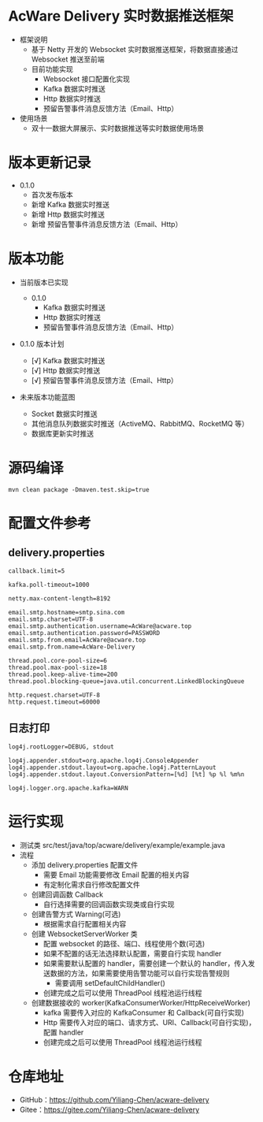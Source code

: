# AcWare Delivery 实时数据推送框架
- 框架说明
  - 基于 Netty 开发的 Websocket 实时数据推送框架，将数据直接通过 Websocket 推送至前端
  - 目前功能实现 
    - Websocket 接口配置化实现
    - Kafka 数据实时推送
    - Http 数据实时推送
    - 预留告警事件消息反馈方法（Email、Http）
- 使用场景
  - 双十一数据大屏展示、实时数据推送等实时数据使用场景

# 版本更新记录
- 0.1.0
  - 首次发布版本
  - 新增 Kafka 数据实时推送
  - 新增 Http 数据实时推送
  - 新增 预留告警事件消息反馈方法（Email、Http）

# 版本功能
- 当前版本已实现
  - 0.1.0
    - Kafka 数据实时推送
    - Http 数据实时推送
    - 预留告警事件消息反馈方法（Email、Http）

- 0.1.0 版本计划
  - [√] Kafka 数据实时推送
  - [√] Http 数据实时推送
  - [√] 预留告警事件消息反馈方法（Email、Http）

- 未来版本功能蓝图
  - Socket 数据实时推送
  - 其他消息队列数据实时推送（ActiveMQ、RabbitMQ、RocketMQ 等）
  - 数据库更新实时推送

# 源码编译
```shell
mvn clean package -Dmaven.test.skip=true
```
# 配置文件参考
## delivery.properties
```properties
callback.limit=5

kafka.poll-timeout=1000

netty.max-content-length=8192

email.smtp.hostname=smtp.sina.com
email.smtp.charset=UTF-8
email.smtp.authentication.username=AcWare@acware.top
email.smtp.authentication.password=PASSWORD
email.smtp.from.email=AcWare@acware.top
email.smtp.from.name=AcWare-Delivery

thread.pool.core-pool-size=6
thread.pool.max-pool-size=18
thread.pool.keep-alive-time=200
thread.pool.blocking-queue=java.util.concurrent.LinkedBlockingQueue

http.request.charset=UTF-8
http.request.timeout=60000
```
## 日志打印
```properties
log4j.rootLogger=DEBUG, stdout

log4j.appender.stdout=org.apache.log4j.ConsoleAppender
log4j.appender.stdout.layout=org.apache.log4j.PatternLayout
log4j.appender.stdout.layout.ConversionPattern=[%d] [%t] %p %l %m%n

log4j.logger.org.apache.kafka=WARN
```
# 运行实现
- 测试类 src/test/java/top/acware/delivery/example/example.java
- 流程
  - 添加 delivery.properties 配置文件
    - 需要 Email 功能需要修改 Email 配置的相关内容
    - 有定制化需求自行修改配置文件
  - 创建回调函数 Callback
    - 自行选择需要的回调函数实现类或自行实现
  - 创建告警方式 Warning(可选)
    - 根据需求自行配置相关内容
  - 创建 WebsocketServerWorker 类
    - 配置 websocket 的路径、端口、线程使用个数(可选)
    - 如果不配置的话无法选择默认配置，需要自行实现 handler
    - 如果需要默认配置的 handler，需要创建一个默认的 handler，传入发送数据的方法，如果需要使用告警功能可以自行实现告警规则
      - 需要调用 setDefaultChildHandler()
    - 创建完成之后可以使用 ThreadPool 线程池运行线程
  - 创建数据接收的 worker(KafkaConsumerWorker/HttpReceiveWorker)
    - kafka 需要传入对应的 KafkaConsumer 和 Callback(可自行实现)
    - Http 需要传入对应的端口、请求方式、URI、Callback(可自行实现)，配置 handler
    - 创建完成之后可以使用 ThreadPool 线程池运行线程
# 仓库地址
- GitHub：https://github.com/Yiliang-Chen/acware-delivery
- Gitee：https://gitee.com/Yiliang-Chen/acware-delivery